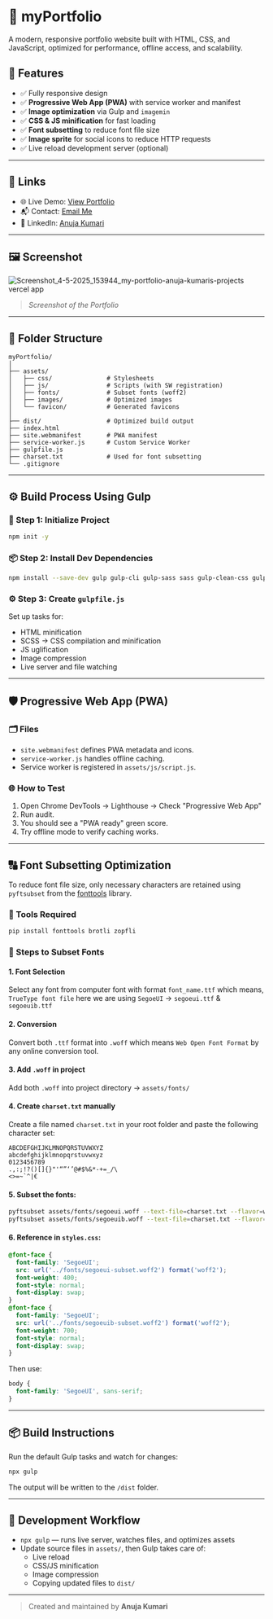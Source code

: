 
# 📁 myPortfolio

A modern, responsive portfolio website built with HTML, CSS, and JavaScript, optimized for performance, offline access, and scalability.

## 🚀 Features

- ✅ Fully responsive design
- ✅ **Progressive Web App (PWA)** with service worker and manifest
- ✅ **Image optimization** via Gulp and `imagemin`
- ✅ **CSS & JS minification** for fast loading
- ✅ **Font subsetting** to reduce font file size
- ✅ **Image sprite** for social icons to reduce HTTP requests
- ✅ Live reload development server (optional)

---

## 🔗 Links

- 🌐 Live Demo: [View Portfolio](https://my-portfolio-anuja-kumaris-projects.vercel.app/)
- 📬 Contact: [Email Me](mailto:k.anuja0608@gmail.com)
- 💼 LinkedIn: [Anuja Kumari](https://www.linkedin.com/in/k-anuja06/)

---

## 🖼️ Screenshot
![Screenshot_4-5-2025_153944_my-portfolio-anuja-kumaris-projects vercel app](https://github.com/user-attachments/assets/2fb83092-98ec-4894-87e5-5fb49c69435d)


> _Screenshot of the Portfolio_

---

## 📁 Folder Structure

```
myPortfolio/
│
├── assets/
│   ├── css/               # Stylesheets
│   ├── js/                # Scripts (with SW registration)
│   ├── fonts/             # Subset fonts (woff2)
│   ├── images/            # Optimized images
│   └── favicon/           # Generated favicons
│
├── dist/                  # Optimized build output
├── index.html
├── site.webmanifest       # PWA manifest
├── service-worker.js      # Custom Service Worker
├── gulpfile.js
├── charset.txt            # Used for font subsetting
└── .gitignore
```

---

## ⚙️ Build Process Using Gulp

### 🔧 Step 1: Initialize Project

```bash
npm init -y
```

### 📦 Step 2: Install Dev Dependencies

```bash
npm install --save-dev gulp gulp-cli gulp-sass sass gulp-clean-css gulp-uglify gulp-imagemin imagemin-mozjpeg imagemin-pngquant imagemin-svgo gulp-rename gulp-htmlmin gulp-connect
```

### ⚙️ Step 3: Create `gulpfile.js`

Set up tasks for:

- HTML minification
- SCSS → CSS compilation and minification
- JS uglification
- Image compression
- Live server and file watching

---

## 🛡️ Progressive Web App (PWA)

### 🗂️ Files

- `site.webmanifest` defines PWA metadata and icons.
- `service-worker.js` handles offline caching.
- Service worker is registered in `assets/js/script.js`.

### 🌐 How to Test

1. Open Chrome DevTools → Lighthouse → Check "Progressive Web App"
2. Run audit.
3. You should see a "PWA ready" green score.
4. Try offline mode to verify caching works.

---

## 🔠 Font Subsetting Optimization

To reduce font file size, only necessary characters are retained using `pyftsubset` from the [fonttools](https://github.com/fonttools/fonttools) library.

### 🧰 Tools Required

```bash
pip install fonttools brotli zopfli
```

### 📜 Steps to Subset Fonts

#### 1. Font Selection  

Select any font from computer font with format `font_name.ttf` which means, `TrueType font file` here we are using `SegoeUI` -> `segoeui.ttf` & `segoeuib.ttf`

#### 2. Conversion 

Convert both `.ttf` format into `.woff` which means `Web Open Font Format` by any online conversion tool.

#### 3. Add `.woff` in project

Add both `.woff` into project directory -> `assets/fonts/`

#### 4. Create `charset.txt` manually

Create a file named `charset.txt` in your root folder and paste the following character set:

```
ABCDEFGHIJKLMNOPQRSTUVWXYZ
abcdefghijklmnopqrstuvwxyz
0123456789
.,:;!?()[]{}"'“”‘’@#$%&*-+=_/\
<>=~`^|€
```

#### 5. Subset the fonts:

```bash
pyftsubset assets/fonts/segoeui.woff --text-file=charset.txt --flavor=woff2 --output-file=assets/fonts/segoeui-subset.woff2 --with-zopfli
pyftsubset assets/fonts/segoeuib.woff --text-file=charset.txt --flavor=woff2 --output-file=assets/fonts/segoeuib-subset.woff2 --with-zopfli
```

#### 6. Reference in `styles.css`:

```css
@font-face {
  font-family: 'SegoeUI';
  src: url('../fonts/segoeui-subset.woff2') format('woff2');
  font-weight: 400;
  font-style: normal;
  font-display: swap;
}
@font-face {
  font-family: 'SegoeUI';
  src: url('../fonts/segoeuib-subset.woff2') format('woff2');
  font-weight: 700;
  font-style: normal;
  font-display: swap;
}
```

Then use:

```css
body {
  font-family: 'SegoeUI', sans-serif;
}
```

---

## 📦 Build Instructions

Run the default Gulp tasks and watch for changes:

```bash
npx gulp
```

The output will be written to the `/dist` folder.

---

## 🧪 Development Workflow

- `npx gulp` — runs live server, watches files, and optimizes assets
- Update source files in `assets/`, then Gulp takes care of:
  - Live reload
  - CSS/JS minification
  - Image compression
  - Copying updated files to `dist/`

---

> Created and maintained by **Anuja Kumari**

